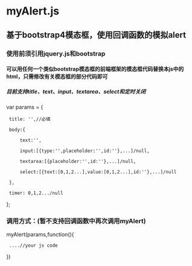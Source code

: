 # myAlert.js
## 基于bootstrap4模态框，使用回调函数的模拟alert
### 使用前须引用jquery.js和bootstrap
#### 可以用任何一个类似bootstrap模态框的前端框架的模态框代码替换本js中的html，只需修改有关模态框的部分代码即可
##### 目前支持title、text、input、textarea、select和定时关闭

var params = {

     title: '',//必填
     
     body:{
     
         text:'',
         
         input:[{type:'',placeholder:'',id:''},...]/null,
         
         textarea:[{placeholder:'',id:''},...]/null,
         
         select:[{text:[0,1,2...],value:[0,1,2...],id:''},...]/null
         
     },
     
     timer: 0,1,2.../null
     
};

### 调用方式：(暂不支持回调函数中再次调用myAlert)

myAlert(params,function(){

     ....//your js code
     
})

